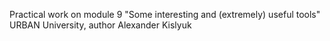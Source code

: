 Practical work on module 9 "Some interesting and (extremely) useful tools" URBAN University, author Alexander Kislyuk
